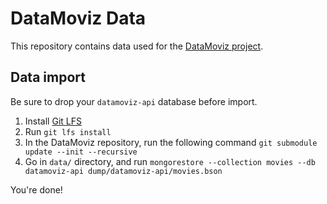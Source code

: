 # DataMoviz Data

This repository contains data used for the [DataMoviz project](https://github.com/quentinus95/datamoviz).

## Data import

Be sure to drop your `datamoviz-api` database before import.

1. Install [Git LFS](https://git-lfs.github.com/)
2. Run `git lfs install`
3. In the DataMoviz repository, run the following command `git submodule update --init --recursive`
4. Go in `data/` directory, and run `mongorestore --collection movies --db datamoviz-api dump/datamoviz-api/movies.bson`

You're done!
